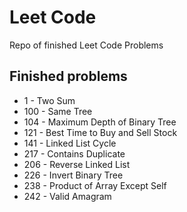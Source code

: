 # Leet Code
Repo of finished Leet Code Problems

## Finished problems
- 1 - Two Sum
- 100 - Same Tree
- 104 - Maximum Depth of Binary Tree
- 121 - Best Time to Buy and Sell Stock
- 141 - Linked List Cycle
- 217 - Contains Duplicate
- 206 - Reverse Linked List
- 226 - Invert Binary Tree
- 238 - Product of Array Except Self
- 242 - Valid Amagram
